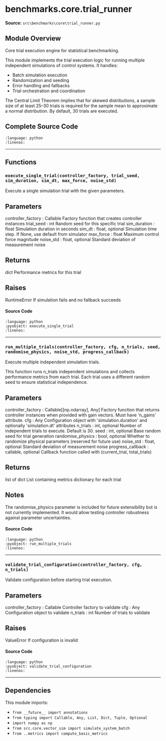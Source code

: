 # benchmarks.core.trial_runner

**Source:** `src\benchmarks\core\trial_runner.py`

## Module Overview

Core trial execution engine for statistical benchmarking.

This module implements the trial execution logic for running multiple
independent simulations of control systems. It handles:
- Batch simulation execution
- Randomization and seeding
- Error handling and fallbacks
- Trial orchestration and coordination

The Central Limit Theorem implies that for skewed distributions, a sample
size of at least 25–30 trials is required for the sample mean to approximate
a normal distribution. By default, 30 trials are executed.

## Complete Source Code

```{literalinclude} ../../../src/benchmarks/core/trial_runner.py
:language: python
:linenos:
```

---

## Functions

### `execute_single_trial(controller_factory, trial_seed, sim_duration, sim_dt, max_force, noise_std)`

Execute a single simulation trial with the given parameters.

Parameters
----------
controller_factory : Callable
    Factory function that creates controller instances
trial_seed : int
    Random seed for this specific trial
sim_duration : float
    Simulation duration in seconds
sim_dt : float, optional
    Simulation time step. If None, use default from simulator
max_force : float
    Maximum control force magnitude
noise_std : float, optional
    Standard deviation of measurement noise

Returns
-------
dict
    Performance metrics for this trial

Raises
------
RuntimeError
    If simulation fails and no fallback succeeds

#### Source Code

```{literalinclude} ../../../src/benchmarks/core/trial_runner.py
:language: python
:pyobject: execute_single_trial
:linenos:
```

---

### `run_multiple_trials(controller_factory, cfg, n_trials, seed, randomise_physics, noise_std, progress_callback)`

Execute multiple independent simulation trials.

This function runs n_trials independent simulations and collects
performance metrics from each trial. Each trial uses a different
random seed to ensure statistical independence.

Parameters
----------
controller_factory : Callable[[np.ndarray], Any]
    Factory function that returns controller instances when provided
    with gain vectors. Must have 'n_gains' attribute.
cfg : Any
    Configuration object with 'simulation.duration' and optionally
    'simulation.dt' attributes
n_trials : int, optional
    Number of independent trials to execute. Default is 30.
seed : int, optional
    Base random seed for trial generation
randomise_physics : bool, optional
    Whether to randomize physical parameters (reserved for future use)
noise_std : float, optional
    Standard deviation of measurement noise
progress_callback : callable, optional
    Callback function called with (current_trial, total_trials)

Returns
-------
list of dict
    List containing metrics dictionary for each trial

Notes
-----
The randomise_physics parameter is included for future extensibility
but is not currently implemented. It would allow testing controller
robustness against parameter uncertainties.

#### Source Code

```{literalinclude} ../../../src/benchmarks/core/trial_runner.py
:language: python
:pyobject: run_multiple_trials
:linenos:
```

---

### `validate_trial_configuration(controller_factory, cfg, n_trials)`

Validate configuration before starting trial execution.

Parameters
----------
controller_factory : Callable
    Controller factory to validate
cfg : Any
    Configuration object to validate
n_trials : int
    Number of trials to validate

Raises
------
ValueError
    If configuration is invalid

#### Source Code

```{literalinclude} ../../../src/benchmarks/core/trial_runner.py
:language: python
:pyobject: validate_trial_configuration
:linenos:
```

---

## Dependencies

This module imports:

- `from __future__ import annotations`
- `from typing import Callable, Any, List, Dict, Tuple, Optional`
- `import numpy as np`
- `from src.core.vector_sim import simulate_system_batch`
- `from ..metrics import compute_basic_metrics`
